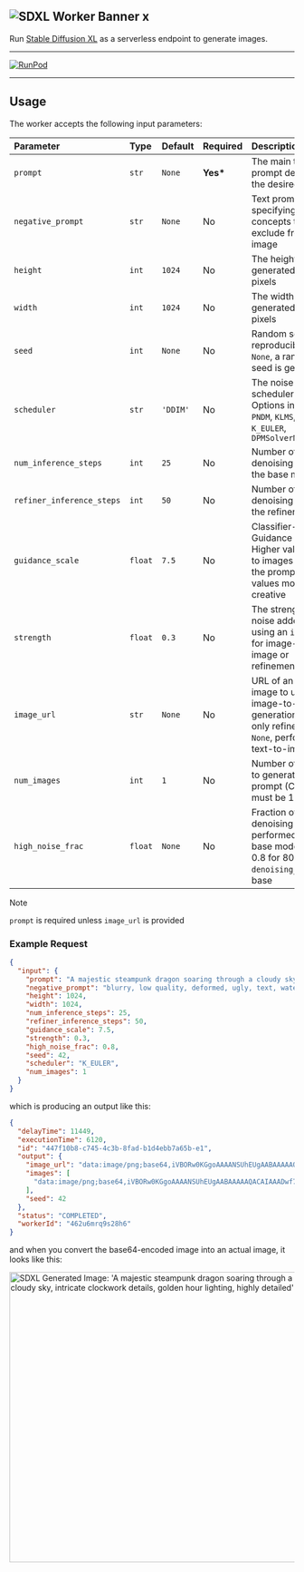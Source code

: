 ![SDXL Worker Banner](https://cpjrphpz3t5wbwfe.public.blob.vercel-storage.com/worker-sdxl_banner-c7nsJLBOGHnmsxcshN7kSgALHYawnW.jpeg)
x
---

Run [Stable Diffusion XL](https://huggingface.co/stabilityai/stable-diffusion-xl-base-1.0) as a serverless endpoint to generate images.

---

[![RunPod](https://api.runpod.io/badge/runpod-workers/worker-sdxl)](https://www.runpod.io/console/hub/runpod-workers/worker-sdxl)

---

## Usage

The worker accepts the following input parameters:

| Parameter                 | Type    | Default  | Required  | Description                                                                                                         |
| :------------------------ | :------ | :------- | :-------- | :------------------------------------------------------------------------------------------------------------------ |
| `prompt`                  | `str`   | `None`   | **Yes\*** | The main text prompt describing the desired image.                                                                  |
| `negative_prompt`         | `str`   | `None`   | No        | Text prompt specifying concepts to exclude from the image                                                           |
| `height`                  | `int`   | `1024`   | No        | The height of the generated image in pixels                                                                         |
| `width`                   | `int`   | `1024`   | No        | The width of the generated image in pixels                                                                          |
| `seed`                    | `int`   | `None`   | No        | Random seed for reproducibility. If `None`, a random seed is generated                                              |
| `scheduler`               | `str`   | `'DDIM'` | No        | The noise scheduler to use. Options include `PNDM`, `KLMS`, `DDIM`, `K_EULER`, `DPMSolverMultistep`                 |
| `num_inference_steps`     | `int`   | `25`     | No        | Number of denoising steps for the base model                                                                        |
| `refiner_inference_steps` | `int`   | `50`     | No        | Number of denoising steps for the refiner model                                                                     |
| `guidance_scale`          | `float` | `7.5`    | No        | Classifier-Free Guidance scale. Higher values lead to images closer to the prompt, lower values more creative       |
| `strength`                | `float` | `0.3`    | No        | The strength of the noise added when using an `image_url` for image-to-image or refinement                          |
| `image_url`               | `str`   | `None`   | No        | URL of an initial image to use for image-to-image generation (runs only refiner). If `None`, performs text-to-image |
| `num_images`              | `int`   | `1`      | No        | Number of images to generate per prompt (Constraint: must be 1 or 2)                                                |
| `high_noise_frac`         | `float` | `None`   | No        | Fraction of denoising steps performed by the base model (e.g., 0.8 for 80%). `denoising_end` for base               |

> [!NOTE]  
> `prompt` is required unless `image_url` is provided

### Example Request

```json
{
  "input": {
    "prompt": "A majestic steampunk dragon soaring through a cloudy sky, intricate clockwork details, golden hour lighting, highly detailed",
    "negative_prompt": "blurry, low quality, deformed, ugly, text, watermark, signature",
    "height": 1024,
    "width": 1024,
    "num_inference_steps": 25,
    "refiner_inference_steps": 50,
    "guidance_scale": 7.5,
    "strength": 0.3,
    "high_noise_frac": 0.8,
    "seed": 42,
    "scheduler": "K_EULER",
    "num_images": 1
  }
}
```

which is producing an output like this:

```json
{
  "delayTime": 11449,
  "executionTime": 6120,
  "id": "447f10b8-c745-4c3b-8fad-b1d4ebb7a65b-e1",
  "output": {
    "image_url": "data:image/png;base64,iVBORw0KGgoAAAANSUhEUgAABAAAAAQACAIAAADwf7zU...",
    "images": [
      "data:image/png;base64,iVBORw0KGgoAAAANSUhEUgAABAAAAAQACAIAAADwf7zU..."
    ],
    "seed": 42
  },
  "status": "COMPLETED",
  "workerId": "462u6mrq9s28h6"
}
```

and when you convert the base64-encoded image into an actual image, it looks like this:

<img src="https://cpjrphpz3t5wbwfe.public.blob.vercel-storage.com/worker-sdxl_output_1-AedTpZlz1eIwIgAEShlod6syLo6Jq6.jpeg" alt="SDXL Generated Image: 'A majestic steampunk dragon soaring through a cloudy sky, intricate clockwork details, golden hour lighting, highly detailed'" width="512" height="512">
